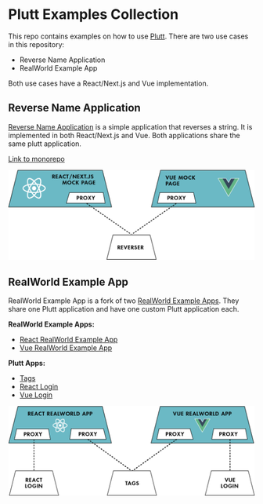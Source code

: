 # Plutt Examples Collection

This repo contains examples on how to use [Plutt](https://github.com/digitalroute/plutt). There are two use cases in this repository:

- Reverse Name Application
- RealWorld Example App

Both use cases have a React/Next.js and Vue implementation.

## Reverse Name Application

[Reverse Name Application](https://github.com/juliuscc/plutt-name-reverse-example) is a simple application that reverses a string. It is implemented in both React/Next.js and Vue. Both applications share the same plutt application.

[Link to monorepo](https://github.com/juliuscc/plutt-name-reverse-example)

![Reverse Name Application Model](images/reverser-architecture.png)

## RealWorld Example App

RealWorld Example App is a fork of two [RealWorld Example Apps](https://github.com/gothinkster/realworld). They share one Plutt application and have one custom Plutt application each.

**RealWorld Example Apps:**

- [React RealWorld Example App](https://github.com/juliuscc/next-realworld-example-app)
- [Vue RealWorld Example App](https://github.com/juliuscc/vue-realworld-example-app)

**Plutt Apps:**

- [Tags](https://github.com/juliuscc/realworld-plutt-microapp-tags)
- [React Login](https://github.com/juliuscc/realworld-plutt-microapp-login)
- [Vue Login](https://github.com/juliuscc/realworld-plutt-microapp-vue-login)

![Realworld Example App](images/realworld-architecture.png)
